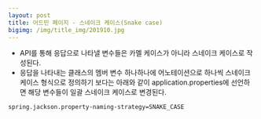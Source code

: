 ```yaml
---
layout: post
title: 어드민 페이지 - 스네이크 케이스(Snake case)
bigimg: /img/title_img/201910.jpg
---
```


* API를 통해 응답으로 나타낼 변수들은 카멜 케이스가 아니라 스네이크 케이스로 작성된다.
* 응답을 나타내는 클래스의 멤버 변수 하나하나에 어노테이션으로 하나씩 스네이크 케이스 형식으로 정의하기 보다는 아래와 같이 application.properties에 선언하면 해당 변수들이 일괄 스네이크 케이스로 변경된다.

```
spring.jackson.property-naming-strategy=SNAKE_CASE
```
